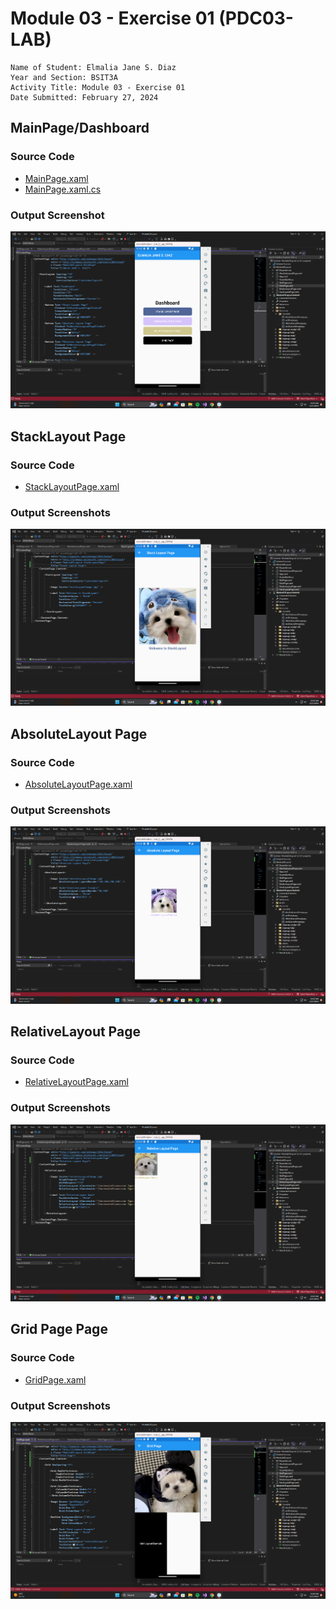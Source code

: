 # Module 03 - Exercise 01 (PDC03-LAB)

    Name of Student: Elmalia Jane S. Diaz
    Year and Section: BSIT3A
    Activity Title: Module 03 - Exercise 01
    Date Submitted: February 27, 2024
    
## MainPage/Dashboard
### Source Code
- [MainPage.xaml](Module03-Exercise01/Module03-Exercise01/MainPage.xaml)
- [MainPage.xaml.cs](Module03-Exercise01/Module03-Exercise01/MainPage.xaml.cs)
### Output Screenshot
![Main Page](Screenshots/MainPageDashboard.png)

## StackLayout Page
### Source Code
- [StackLayoutPage.xaml](Module03-Exercise01/Module03-Exercise01/StackLayoutPage.xaml)
### Output Screenshots
![Stack Layout Page](Screenshots/StackLayoutPage.png)

## AbsoluteLayout Page
### Source Code
- [AbsoluteLayoutPage.xaml](Module03-Exercise01/Module03-Exercise01/AbsoluteLayoutPage.xaml)
### Output Screenshots
![Absolute Layout Page](Screenshots/AbsoluteLayoutPage.png)

## RelativeLayout Page
### Source Code
- [RelativeLayoutPage.xaml](Module03-Exercise01/Module03-Exercise01/RelativeLayoutPage.xaml)
### Output Screenshots
![Relative Layout Page](Screenshots/RelativeLayoutPage.png)

## Grid Page Page
### Source Code
- [GridPage.xaml](Module03-Exercise01/Module03-Exercise01/GridPage.xaml)
### Output Screenshots
![Grid Page](Screenshots/GridPage.png)
